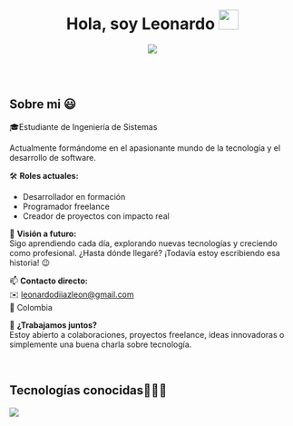 
<h1 align="center"><b>Hola, soy Leonardo </b><img src="https://media.giphy.com/media/hvRJCLFzcasrR4ia7z/giphy.gif" width="35"></h1>
<!--  -->
<p align="center">
  <a href="https://github.com/LDRK">
    <img src="https://readme-typing-svg.herokuapp.com?font=Fira+Code&duration=4000&color=00ffff&center=true&vCenter=true&width=750&height=70&lines=Hola%2C+soy+Leonardo+D%C3%ADaz+%F0%9F%91%8B;Full-Stack+Developer+en+constante+crecimiento;Apasionado+por+la+programaci%C3%B3n+y+la+innovaci%C3%B3n;Construyendo+proyectos+con+impacto+real;Siempre+aprendiendo+y+compartiendo+%F0%9F%92%AB">
  </a>
</p>



<br>

<br>
<h2>Sobre mi 😃</h2>
<!--Intro start-->

<p align="left">
🎓Estudiante de Ingeniería de Sistemas

  Actualmente formándome en el apasionante mundo de la tecnología y el desarrollo de software.

🛠️ **Roles actuales:**  
- Desarrollador en formación  
- Programador freelance  
- Creador de proyectos con impacto real  

🚀 **Visión a futuro:**  
Sigo aprendiendo cada día, explorando nuevas tecnologías y creciendo como profesional. ¿Hasta dónde llegaré? ¡Todavía estoy escribiendo esa historia! 😉

📫 **Contacto directo:**  
✉️ leonardodiiazleon@gmail.com  
📍 Colombia

💼 **¿Trabajamos juntos?**  
Estoy abierto a colaboraciones, proyectos freelance, ideas innovadoras o simplemente una buena charla sobre tecnología.

<!--Intro end-->
  </p>
<br>

<h2 >Tecnologías conocidas👨🏻‍💻</h2>
<!--tech stack icons-->
<p align="left">
  <a href="https://skillicons.dev">
    <img src="https://skillicons.dev/icons?i=php,py,css,html,js,mysql,sqlite,git,github,postman,vscode,bash,linux&perline=12" />
  </a>
</p>
<br>
<!-------------------------->

<br>
<br><br>



